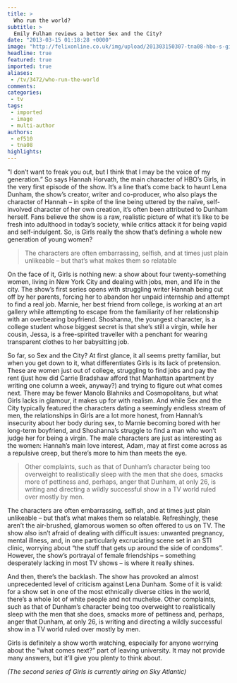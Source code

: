```yaml
---
title: >
  Who run the world?
subtitle: >
  Emily Fulham reviews a better Sex and the City?
date: "2013-03-15 01:18:28 +0000"
image: "http://felixonline.co.uk/img/upload/201303150307-tna08-hbo-s-girls-is-the-best-new-tv-show-of-2012.jpg"
headline: true
featured: true
imported: true
aliases:
 - /tv/3472/who-run-the-world
comments:
categories:
 - tv
tags:
 - imported
 - image
 - multi-author
authors:
 - ef510
 - tna08
highlights:
---
```


"I don’t want to freak you out, but I think that I may be the voice of my generation.” So says Hannah Horvath, the main character of HBO’s Girls, in the very first episode of the show. It’s a line that’s come back to haunt Lena Dunham, the show’s creator, writer and co-producer, who also plays the character of Hannah – in spite of the line being uttered by the naïve, self-involved character of her own creation, it’s often been attributed to Dunham herself. Fans believe the show is a raw, realistic picture of what it’s like to be fresh into adulthood in today’s society, while critics attack it for being vapid and self-indulgent. So, is Girls really the show that’s defining a whole new generation of young women?

> The characters are often embarrassing, selfish, and at times just plain unlikeable – but that’s what makes them so relatable

On the face of it, Girls is nothing new: a show about four twenty-something women, living in New York City and dealing with jobs, men, and life in the city. The show’s first series opens with struggling writer Hannah being cut off by her parents, forcing her to abandon her unpaid internship and attempt to find a real job. Marnie, her best friend from college, is working at an art gallery while attempting to escape from the familiarity of her relationship with an overbearing boyfriend. Shoshanna, the youngest character, is a college student whose biggest secret is that she’s still a virgin, while her cousin, Jessa, is a free-spirited traveller with a penchant for wearing transparent clothes to her babysitting job.

So far, so Sex and the City? At first glance, it all seems pretty familiar, but when you get down to it, what differentiates Girls is its lack of pretension. These are women just out of college, struggling to find jobs and pay the rent (just how did Carrie Bradshaw afford that Manhattan apartment by writing one column a week, anyway?) and trying to figure out what comes next. There may be fewer Manolo Blahniks and Cosmopolitans, but what Girls lacks in glamour, it makes up for with realism. And while Sex and the City typically featured the characters dating a seemingly endless stream of men, the relationships in Girls are a lot more honest, from Hannah’s insecurity about her body during sex, to Marnie becoming bored with her long-term boyfriend, and Shoshanna’s struggle to find a man who won’t judge her for being a virgin. The male characters are just as interesting as the women: Hannah’s main love interest, Adam, may at first come across as a repulsive creep, but there’s more to him than meets the eye.

> Other complaints, such as that of Dunham’s character being too overweight to realistically sleep with the men that she does, smacks more of pettiness and, perhaps, anger that Dunham, at only 26, is writing and directing a wildly successful show in a TV world ruled over mostly by men.

The characters are often embarrassing, selfish, and at times just plain unlikeable – but that’s what makes them so relatable. Refreshingly, these aren’t the air-brushed, glamorous women so often offered to us on TV. The show also isn’t afraid of dealing with difficult issues: unwanted pregnancy, mental illness, and, in one particularly excruciating scene set in an STI clinic, worrying about “the stuff that gets up around the side of condoms”. However, the show’s portrayal of female friendships – something desperately lacking in most TV shows – is where it really shines.

And then, there’s the backlash. The show has provoked an almost unprecedented level of criticism against Lena Dunham. Some of it is valid: for a show set in one of the most ethnically diverse cities in the world, there’s a whole lot of white people and not muchelse. Other complaints, such as that of Dunham’s character being too overweight to realistically sleep with the men that she does, smacks more of pettiness and, perhaps, anger that Dunham, at only 26, is writing and directing a wildly successful show in a TV world ruled over mostly by men.

Girls is definitely a show worth watching, especially for anyone worrying about the “what comes next?” part of leaving university. It may not provide many answers, but it’ll give you plenty to think about.

_(The second series of Girls is currently airing on Sky Atlantic)_
